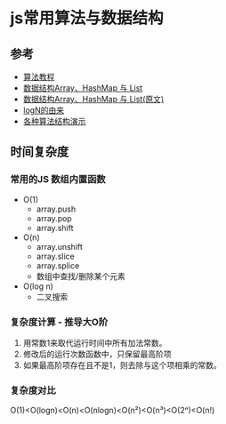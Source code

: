 # js常用算法与数据结构

## 参考
  - [算法教程](https://github.com/trekhleb/javascript-algorithms/blob/master/README.zh-CN.md)
  - [数据结构Array、HashMap 与 List](https://mp.weixin.qq.com/s/zY78mB6eMQBtzMqSSaldlQ)
  - [数据结构Array、HashMap 与 List(原文)](https://www.zcfy.cc/article/data-structures-for-beginners-arrays-hashmaps-and-lists)
  - [logN的由来](n.bing.com/?toHttps=1&redig=54178BEC83A640CE878C8B4736F9C008)
  - [各种算法结构演示](https://visualgo.net/zh)

## 时间复杂度

### 常用的JS 数组内置函数
  - O(1)
    - array.push
    - array.pop
    - array.shift
  - O(n)
    - array.unshift
    - array.slice
    - array.splice
    - 数组中查找/删除某个元素
  - O(log n)
    - 二叉搜索


### 复杂度计算 - 推导大O阶
1. 用常数1来取代运行时间中所有加法常数。
2. 修改后的运行次数函数中，只保留最高阶项
3. 如果最高阶项存在且不是1，则去除与这个项相乘的常数。

### 复杂度对比
O(1)<O(logn)<O(n)<O(nlogn)<O(n²)<O(n³)<O(2ⁿ)<O(n!)



